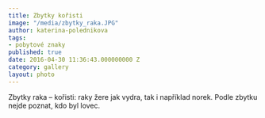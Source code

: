 ```yaml
---
title: Zbytky kořisti
image: "/media/zbytky_raka.JPG"
author: katerina-polednikova
tags:
- pobytové znaky
published: true
date: 2016-04-30 11:36:43.000000000 Z
category: gallery
layout: photo
---
```

Zbytky raka – kořisti: raky žere jak vydra, tak i například norek. Podle
zbytku nejde poznat, kdo byl lovec.
